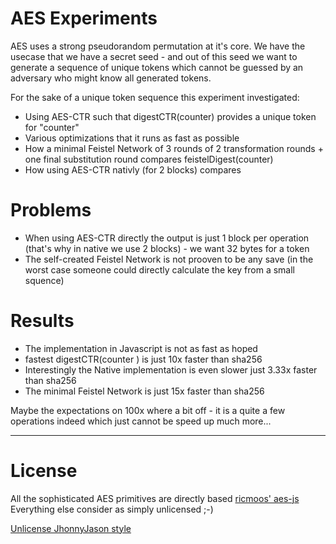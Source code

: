 # AES Experiments
AES uses a strong pseudorandom permutation at it's core.
We have the usecase that we have a secret seed - and out of this seed we want to generate a sequence of unique tokens which cannot be guessed by an adversary who might know all generated tokens.

For the sake of a unique token sequence this experiment investigated:
- Using AES-CTR such that digestCTR(counter) provides a unique token for "counter"
- Various optimizations that it runs as fast as possible
- How a minimal Feistel Network of 3 rounds of 2 transformation rounds + one final substitution round compares feistelDigest(counter)
- How using AES-CTR nativly (for 2 blocks) compares

# Problems
- When using AES-CTR directly the output is just 1 block per operation (that's why in native we use 2 blocks) - we want 32 bytes for a token
- The self-created Feistel Network is not prooven to be any save (in the worst case someone could directly calculate the key from a small squence)

# Results
- The implementation in Javascript is not as fast as hoped 
- fastest digestCTR(counter ) is just 10x faster than sha256
- Interestingly the Native implementation is even slower just 3.33x faster than sha256
- The minimal Feistel Network is just 15x faster than sha256

Maybe the expectations on 100x where a bit off - it is a quite a few operations indeed which just cannot be speed up much more...


---

# License
All the sophisticated AES primitives are directly based [ricmoos' aes-js](https://github.com/ricmoo/aes-js)
Everything else consider as simply unlicensed ;-)

[Unlicense JhonnyJason style](https://hackmd.io/nCpLO3gxRlSmKVG3Zxy2hA?view)
